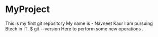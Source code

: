 # MyProject
This is my first git repository
My name is - Navneet Kaur
I am pursuing Btech in IT.
$ git --version 
Here to perform some new operations .